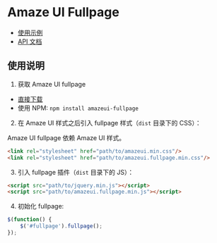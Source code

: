 # Amaze UI Fullpage

- [使用示例](http://photino.github.io/amazeui-fullpage/docs/demo.html)
- [API 文档](http://photino.github.io/amazeui-fullpage/docs/api.html)

## 使用说明

1. 获取 Amaze UI fullpage

  - [直接下载](http://photino.github.io/amazeui-fullpage/archive/master.zip)
  - 使用 NPM: `npm install amazeui-fullpage`

2. 在 Amaze UI 样式之后引入 fullpage 样式（`dist` 目录下的 CSS）：

  Amaze UI fullpage 依赖 Amaze UI 样式。

  ```html
  <link rel="stylesheet" href="path/to/amazeui.min.css"/>
  <link rel="stylesheet" href="path/to/amazeui.fullpage.min.css"/>
  ```

3. 引入 fullpage 插件（`dist` 目录下的 JS）：

  ```html
  <script src="path/to/jquery.min.js"></script>
  <script src="path/to/amazeui.fullpage.min.js"></script>
  ```

4. 初始化 fullpage:

  ```js
  $(function() {
      $('#fullpage').fullpage();
  });
  ```
